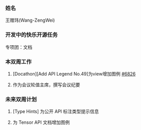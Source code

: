 ### 姓名

王赠玮(Wang-ZengWei)

### 开发中的快乐开源任务

专项团：文档

### 本双周工作

1. [Docathon][Add API Legend No.49]为view增加图例 [#6826](https://github.com/PaddlePaddle/docs/pull/6826)

2. 作为会议轮值主席，撰写会议纪要



### 未来双周计划

1. [Type Hints] 为公开 API 标注类型提示信息

2. 为 Tensor API 文档增加图例
